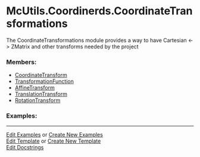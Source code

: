 # <a id="McUtils.Coordinerds.CoordinateTransformations">McUtils.Coordinerds.CoordinateTransformations</a>
    
The CoordinateTransformations module provides a way to have Cartesian <-> ZMatrix
and other transforms needed by the project

### Members:

  - [CoordinateTransform](CoordinateTransformations/CoordinateTransform/CoordinateTransform.md)
  - [TransformationFunction](CoordinateTransformations/TransformationFunction/TransformationFunction.md)
  - [AffineTransform](CoordinateTransformations/AffineTransform/AffineTransform.md)
  - [TranslationTransform](CoordinateTransformations/TranslationTransform/TranslationTransform.md)
  - [RotationTransform](CoordinateTransformations/RotationTransform/RotationTransform.md)

### Examples:



___

[Edit Examples](https://github.com/McCoyGroup/References/edit/gh-pages/Documentation/examples/McUtils/Coordinerds/CoordinateTransformations.md) or 
[Create New Examples](https://github.com/McCoyGroup/References/new/gh-pages/?filename=Documentation/examples/McUtils/Coordinerds/CoordinateTransformations.md) <br/>
[Edit Template](https://github.com/McCoyGroup/References/edit/gh-pages/Documentation/templates/McUtils/Coordinerds/CoordinateTransformations.md) or 
[Create New Template](https://github.com/McCoyGroup/References/new/gh-pages/?filename=Documentation/templates/McUtils/Coordinerds/CoordinateTransformations.md) <br/>
[Edit Docstrings](https://github.com/McCoyGroup/McUtils/edit/master/Coordinerds/CoordinateTransformations/__init__.py?message=Update%20Docs)